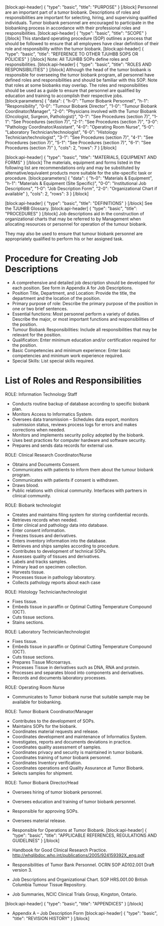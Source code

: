 [block:api-header]
{
  "type": "basic",
  "title": "PURPOSE"
}
[/block]
Personnel are an important part of a tumor biobank.  Descriptions of roles and responsibilities are important for selecting, hiring, and supervising qualified individuals.  Tumor biobank personnel are encouraged to participate in the biobanking process in accordance with their professional roles and responsibilities.
[block:api-header]
{
  "type": "basic",
  "title": "SCOPE"
}
[/block]
This standard operating procedure (SOP) outlines a process that should be followed to ensure that all employees have clear definition of their role and responsibility within the tumor biobank.
[block:api-header]
{
  "type": "basic",
  "title": "REFERENCE TO OTHER TJUHBB SOPS OR POLICIES"
}
[/block]
Note: All TJUHBB SOPs define roles and responsibilities.
[block:api-header]
{
  "type": "basic",
  "title": "ROLES AND RESPONSIBILITIES"
}
[/block]
Although the head of the tumor biobank is responsible for overseeing the tumor biobank program, all personnel have defined roles and responsibilities and should be familiar with this SOP.  Note that roles at some biobanks may overlap.  The roles and responsibilities should be used as a guide to ensure that personnel are qualified by education and training to accomplish their respective jobs.
[block:parameters]
{
  "data": {
    "h-0": "Tumor Biobank Personnel",
    "h-1": "Responsibility",
    "0-0": "Tumour Biobank Director",
    "1-0": "Tumour Biobank Coordinator/Manager",
    "2-0": "Physicians involved with the Tumor Biobank (Oncologist, Surgeon, Pathologist)",
    "0-1": "See Procedures (section 7)",
    "1-1": "See Procedures (section 7)",
    "2-1": "See Procedures (section 7)",
    "3-0": "Pathology Coordinator/Assistant",
    "4-0": "Operating Room Nurse",
    "5-0": "Laboratory Technician/technologist",
    "6-0": "Histology Technician/technologist",
    "3-1": "See Procedures (section 7)",
    "4-1": "See Procedures (section 7)",
    "5-1": "See Procedures (section 7)",
    "6-1": "See Procedures (section 7)"
  },
  "cols": 2,
  "rows": 7
}
[/block]

[block:api-header]
{
  "type": "basic",
  "title": "MATERIALS, EQUIPMENT AND FORMS"
}
[/block]
The materials, equipment and forms listed in the following list are recommendations only and may be substituted by alternative/equivalent products more suitable for the site-specific task or procedure.
[block:parameters]
{
  "data": {
    "h-0": "Materials & Equipment",
    "h-1": "Materials & Equipment (Site Specific)",
    "0-0": "Institutional Job Descriptions",
    "1-0": "Job Description Form",
    "2-0": "Organizational Chart if available"
  },
  "cols": 2,
  "rows": 3
}
[/block]

[block:api-header]
{
  "type": "basic",
  "title": "DEFINITIONS"
}
[/block]
See the TJUHBB Glossary.
[block:api-header]
{
  "type": "basic",
  "title": "PROCEDURES"
}
[/block]
Job descriptions aid in the construction of organizational charts that may be referred to by Management when allocating resources or personnel for operation of the tumour biobank. 

They may also be used to ensure that tumour biobank personnel are appropriately qualified to perform his or her assigned task.  

# Procedure for Creating Job Descriptions
* A comprehensive and detailed job description should be developed for each position.  See form in Appendix A for Job Descriptions.
* Position Title, Department, and Location:  Provide the title, the department and the location of the position. 
* Primary purpose of role:  Describe the primary purpose of the position in one or two brief sentences. 
* Essential functions:  Most personnel perform a variety of duties.  Describe the major, or most important functions and responsibilities of the position. 
* Tumour Biobank Responsibilities:  Include all responsibilities that may be relevant for the position. 
* Qualification:  Enter minimum education and/or certification required for the position. 
* Basic Competencies and minimum experience:  Enter basic competencies and minimum work experience required. 
* Special Skills:  List special skills required.


# List of Roles and Responsibilities
ROLE:  Information Technology Staff
* Conducts routine backup of database according to specific biobank plan.
* Monitors Access to Informatics System.
* Oversees data transmission – Schedules data export, monitors submission status, reviews process logs for errors and makes corrections when needed.
* Monitors and implements security policy adopted by the biobank.
* Uses best practices for computer hardware and software security.
* Prepares and sends data records for external use.

ROLE: Clinical Research Coordinator/Nurse
* Obtains and Documents Consent.
* Communicates with patients to inform them about the tumour biobank program.
* Communicates with patients if consent is withdrawn.
* Draws blood.
* Public relations with clinical community.  Interfaces with partners in clinical community.

ROLE: Biobank technologist
* Creates and maintains filing system for storing confidential records.
* Retrieves records when needed.
* Enter clinical and pathology data into database.
* Enter consent information.
* Freezes tissues and derivatives.
* Enters inventory information into the database.
* Retrieves and ships samples according to procedure. 
* Contributes to development of technical SOPs.
* Assesses quality of tissues and derivatives.
* Labels and tracks samples.
* Primary lead on specimen collection.
* Harvests tissue.
* Processes tissue in pathology laboratory.
* Collects pathology reports about each case

ROLE: Histology Technician/technologist
* Fixes tissue.
* Embeds tissue in paraffin or Optimal Cutting Temperature Compound (OCT).
* Cuts tissue sections.
* Stains sections.

ROLE:  Laboratory Technician/technologist
* Fixes tissue.
* Embeds tissue in paraffin or Optimal Cutting Temperature Compound (OCT).
* Cuts tissue sections.
* Prepares Tissue Microarrays.
* Processes Tissue in derivatives such as DNA, RNA and protein.
* Processes and separates blood into components and derivatives.
* Records and documents laboratory processes.

ROLE:  Operating Room Nurse
* Communicates to Tumor biobank nurse that suitable sample may be available for biobanking.

ROLE:  Tumor Biobank Coordinator/Manager
* Contributes to the development of SOPs.
* Maintains SOPs for the biobank.
* Coordinates material requests and release.
* Coordinates development and maintenance of Informatics System.
* Investigates, reports and documents deviations in practice.
* Coordinates quality assessment of samples.
* Coordinates privacy and security is maintained in tumor biobank.
* Coordinates training of tumor biobank personnel.
* Coordinates Inventory verification.
* Coordinates operations and Quality Assurance at Tumor Biobank.
* Selects samples for shipment.

ROLE: Tumor Biobank Director/Head
* Oversees hiring of tumor biobank personnel.
* Oversees education and training of tumor biobank personnel.
* Responsible for approving SOPs.
* Oversees material release.
* Responsible for Operations at Tumor Biobank.
[block:api-header]
{
  "type": "basic",
  "title": "APPLICABLE REFERENCES, REGULATIONS AND GUIDELINES"
}
[/block]
* Handbook for Good Clinical Research Practice. 
http://whqlibdoc.who.int/publications/2005/924159392X_eng.pdf

* Responsibilities of Tumor Bank Personnel. OCRN SOP AD102.001 Draft version 3.  

* Job Descriptions and Organizational Chart. SOP HRS.001.00 British Columbia Tumour Tissue Repository.

* Job Summaries, NCIC Clinical Trials Group, Kingston, Ontario. 


[block:api-header]
{
  "type": "basic",
  "title": "APPENDICES"
}
[/block]
* Appendix A – Job Description Form
[block:api-header]
{
  "type": "basic",
  "title": "REVISION HISTORY"
}
[/block]